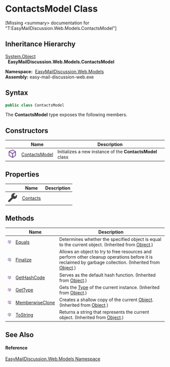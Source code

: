 ContactsModel Class
===================

[Missing &lt;summary> documentation for "T:EasyMailDiscussion.Web.Models.ContactsModel"]



Inheritance Hierarchy
---------------------
[System.Object][1]  
  **EasyMailDiscussion.Web.Models.ContactsModel**  

  **Namespace:**  [EasyMailDiscussion.Web.Models][2]  
  **Assembly:** easy-mail-discussion-web.exe

Syntax
------

```csharp
public class ContactsModel
```

The **ContactsModel** type exposes the following members.


Constructors
------------

|                  | Name               | Description                                               |
| ---------------- | ------------------ | --------------------------------------------------------- |
| ![Public method] | [ContactsModel][3] | Initializes a new instance of the **ContactsModel** class |


Properties
----------

|                    | Name          | Description |
| ------------------ | ------------- | ----------- |
| ![Public property] | [Contacts][4] |             |


Methods
-------

|                     | Name                  | Description                                                                                                                                                |
| ------------------- | --------------------- | ---------------------------------------------------------------------------------------------------------------------------------------------------------- |
| ![Public method]    | [Equals][5]           | Determines whether the specified object is equal to the current object. (Inherited from [Object][1].)                                                      |
| ![Protected method] | [Finalize][6]         | Allows an object to try to free resources and perform other cleanup operations before it is reclaimed by garbage collection. (Inherited from [Object][1].) |
| ![Public method]    | [GetHashCode][7]      | Serves as the default hash function. (Inherited from [Object][1].)                                                                                         |
| ![Public method]    | [GetType][8]          | Gets the [Type][9] of the current instance. (Inherited from [Object][1].)                                                                                  |
| ![Protected method] | [MemberwiseClone][10] | Creates a shallow copy of the current [Object][1]. (Inherited from [Object][1].)                                                                           |
| ![Public method]    | [ToString][11]        | Returns a string that represents the current object. (Inherited from [Object][1].)                                                                         |


See Also
--------

#### Reference
[EasyMailDiscussion.Web.Models Namespace][2]  

[1]: https://docs.microsoft.com/dotnet/api/system.object
[2]: ../README.md
[3]: _ctor.md
[4]: Contacts.md
[5]: https://docs.microsoft.com/dotnet/api/system.object.equals#system-object-equals(system-object)
[6]: https://docs.microsoft.com/dotnet/api/system.object.finalize#system-object-finalize
[7]: https://docs.microsoft.com/dotnet/api/system.object.gethashcode#system-object-gethashcode
[8]: https://docs.microsoft.com/dotnet/api/system.object.gettype#system-object-gettype
[9]: https://docs.microsoft.com/dotnet/api/system.type
[10]: https://docs.microsoft.com/dotnet/api/system.object.memberwiseclone#system-object-memberwiseclone
[11]: https://docs.microsoft.com/dotnet/api/system.object.tostring#System_Object_ToString
[Public method]: ../../icons/pubmethod.svg "Public method"
[Public property]: ../../icons/pubproperty.svg "Public property"
[Protected method]: ../../icons/protmethod.svg "Protected method"